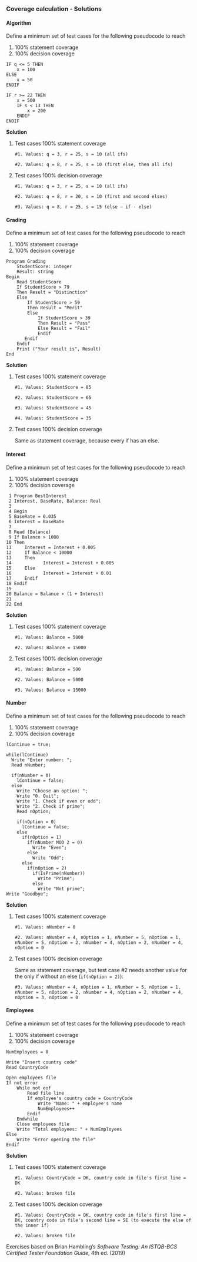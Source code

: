 ### Coverage calculation - Solutions

#### Algorithm
Define a minimum set of test cases for the following pseudocode to reach
1. 100% statement coverage
2. 100% decision coverage

```
IF q <= 5 THEN
    x = 100
ELSE
    x = 50
ENDIF

IF r >= 22 THEN
    x = 500
    IF s < 13 THEN
        x = 200
    ENDIF
ENDIF
```

**Solution**

1. Test cases 100% statement coverage

    ```
    #1. Values: q = 3, r = 25, s = 10 (all ifs)

    #2. Values: q = 8, r = 25, s = 10 (first else, then all ifs)
    ```

2. Test cases 100% decision coverage

    ```
    #1. Values: q = 3, r = 25, s = 10 (all ifs)

    #2. Values: q = 8, r = 20, s = 10 (first and second elses)

    #3. Values: q = 8, r = 25, s = 15 (else – if - else)
    ```

#### Grading
Define a minimum set of test cases for the following pseudocode to reach
1. 100% statement coverage
2. 100% decision coverage

```
Program Grading
    StudentScore: integer
    Result: string
Begin
    Read StudentScore
    If StudentScore > 79
    Then Result = "Distinction"
    Else
        If StudentScore > 59
        Then Result = "Merit"
        Else
            If StudentScore > 39
            Then Result = "Pass"
            Else Result = "Fail"
            Endif
       Endif
    Endif
    Print ("Your result is", Result)
End
```

**Solution**

1. Test cases 100% statement coverage

    ```
    #1. Values: StudentScore = 85
    
    #2. Values: StudentScore = 65
    
    #3. Values: StudentScore = 45
    
    #4. Values: StudentScore = 35
    ```

2. Test cases 100% decision coverage

    Same as statement coverage, because every if has an else.

#### Interest
Define a minimum set of test cases for the following pseudocode to reach
1. 100% statement coverage
2. 100% decision coverage

```
 1 Program BestInterest
 2 Interest, BaseRate, Balance: Real
 3
 4 Begin
 5 BaseRate = 0.035
 6 Interest = BaseRate
 7
 8 Read (Balance)
 9 If Balance > 1000
10 Then
11     Interest = Interest + 0.005
12     If Balance < 10000
13     Then
14            Interest = Interest + 0.005
15     Else
16            Interest = Interest + 0.01
17     Endif
18 Endif
19
20 Balance = Balance × (1 + Interest)
21
22 End
```

**Solution**

1. Test cases 100% statement coverage

    ```
    #1. Values: Balance = 5000

    #2. Values: Balance = 15000
    ```

2. Test cases 100% decision coverage

    ```
    #1. Values: Balance = 500

    #2. Values: Balance = 5000

    #3. Values: Balance = 15000
    ```

#### Number
Define a minimum set of test cases for the following pseudocode to reach
1. 100% statement coverage
2. 100% decision coverage

```
lContinue = true;

while(lContinue)
  Write "Enter number: ";
  Read nNumber;
  
  if(nNumber = 0) 
    lContinue = false;
  else 
    Write "Choose an option: ";
    Write "0. Quit";
    Write "1. Check if even or odd";
    Write "2. Check if prime";
    Read nOption;

    if(nOption = 0)
      lContinue = false;
    else
      if(nOption = 1)
        if(nNumber MOD 2 = 0)
          Write "Even";
        else
          Write "Odd";
      else
        if(nOption = 2)
          if(IsPrime(nNumber))
            Write "Prime";
          else
            Write "Not prime";
Write "Goodbye";
```

**Solution**

1. Test cases 100% statement coverage

    ```
    #1. Values: nNumber = 0
    
    #2. Values: nNumber = 4, nOption = 1, nNumber = 5, nOption = 1, nNumber = 5, nOption = 2, nNumber = 4, nOption = 2, nNumber = 4, nOption = 0
    ```

2. Test cases 100% decision coverage

    Same as statement coverage, but test case #2 needs another value for the only if without an else (`if(nOption = 2)`):

    ```
    #3. Values: nNumber = 4, nOption = 1, nNumber = 5, nOption = 1, nNumber = 5, nOption = 2, nNumber = 4, nOption = 2, nNumber = 4, nOption = 3, nOption = 0
    ```

#### Employees

Define a minimum set of test cases for the following pseudocode to reach
1. 100% statement coverage
2. 100% decision coverage

```
NumEmployees = 0

Write "Insert country code"
Read CountryCode

Open employees file
If not error
    While not eof
        Read file line
        If employee's country code = CountryCode
            Write "Name: " + employee's name
            NumEmployees++
        Endif
    Endwhile
    Close employees file
    Write "Total employees: " + NumEmployees
Else
    Write "Error opening the file"
Endif
```

**Solution**

1. Test cases 100% statement coverage

    ```
    #1. Values: CountryCode = DK, country code in file's first line = DK
    
    #2. Values: broken file
    ```
    
2. Test cases 100% decision coverage

    ```
    #1. Values: CountryCode = DK, country code in file's first line = DK, country code in file's second line = SE (to execute the else of the inner if)
    
    #2. Values: broken file
    ```

Exercises based on Brian Hambling’s *Software Testing: An ISTQB-BCS Certified Tester Foundation Guide*, 4th ed. (2019)
